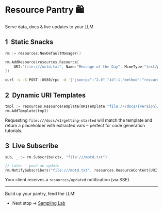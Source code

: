 # Resource Pantry 🛍️

Serve data, docs & live updates to your LLM.

## 1  Static Snacks

```go
rm := resources.NewDefaultManager()

rm.AddResource(resources.Resource{
    URI:"file:///motd.txt", Name:"Message of the Day", MimeType:"text/plain", Type:resources.TextResource,
})
```

```bash
curl -s -X POST :8080/rpc -d '{"jsonrpc":"2.0","id":1,"method":"resources/read","params":{"uri":"file:///motd.txt"}}'
```

## 2  Dynamic URI Templates

```go
tmpl := resources.ResourceTemplate{URITemplate:"file:///docs/{version}/{page}", Name:"Docs", MimeType:"text/markdown", Type:resources.TextResource}
rm.AddTemplate(tmpl)
```

Requesting `file:///docs/v1/getting-started` will match the template and return
a placeholder with extracted vars – perfect for code generation tutorials.

## 3  Live Subscribe

```go
sub, _ := rm.Subscribe(ctx, "file:///motd.txt")

// later – push an update
rm.NotifySubscribers("file:///motd.txt", resources.ResourceContent{URI:"file:///motd.txt", Text:"🍪"})
```

Your client receives a `resources/updated` notification (via SSE).

---

Build up your pantry, feed the LLM!

* Next stop → [Sampling Lab](sampling.md)
